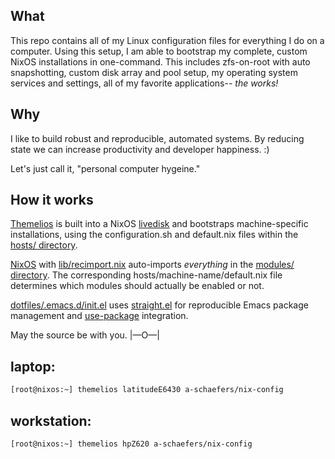 ## What
This repo contains all of my Linux configuration files for everything I do on a computer.
Using this setup, I am able to bootstrap my complete, custom NixOS installations in one-command.
This includes zfs-on-root with auto snapshotting, custom disk array and pool setup,
my operating system services and settings, all of my favorite applications-- _the works!_

## Why
I like to build robust and reproducible, automated systems.
By reducing state we can increase productivity and developer happiness. :)

Let's just call it, "personal computer hygeine."

## How it works
[Themelios](https://github.com/a-schaefers/themelios) is built into a NixOS
[livedisk](https://github.com/a-schaefers/nix-config/blob/master/iso/myrescueiso.nix)
and bootstraps machine-specific installations, using the configuration.sh and default.nix files
within the [hosts/ directory](https://github.com/a-schaefers/nix-config/tree/master/hosts).

[NixOS](https://nixos.org/) with
[lib/recimport.nix](https://github.com/a-schaefers/nix-config/blob/master/lib/recimport.nix)
auto-imports _everything_ in the
[modules/ directory](https://github.com/a-schaefers/nix-config/tree/master/modules). The
corresponding hosts/machine-name/default.nix file determines which modules should
actually be enabled or not.

[dotfiles/.emacs.d/init.el](https://github.com/a-schaefers/nix-config/blob/master/dotfiles/.emacs.d/init.el)
uses [straight.el](https://github.com/raxod502/straight.el) for reproducible Emacs
package management and [use-package](https://github.com/jwiegley/use-package) integration.

May the source be with you. |—O—|

## laptop:
```bash
[root@nixos:~] themelios latitudeE6430 a-schaefers/nix-config
```

## workstation:
```bash
[root@nixos:~] themelios hpZ620 a-schaefers/nix-config
```
